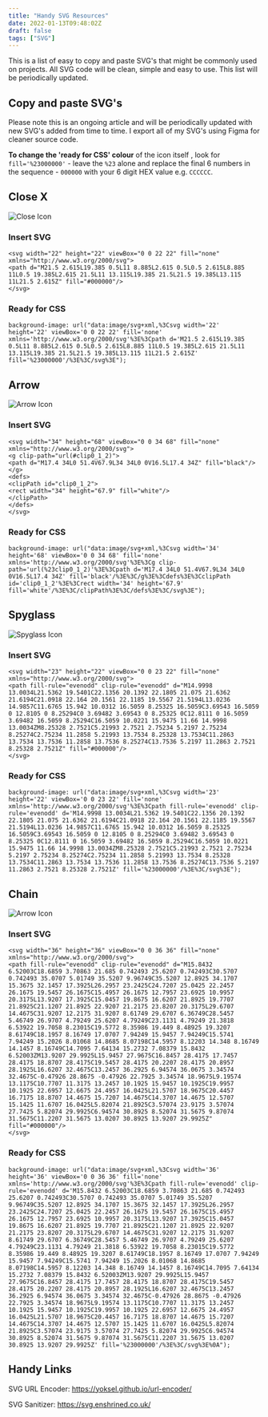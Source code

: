 ```yaml
---
title: "Handy SVG Resources"
date: 2022-01-13T09:48:02Z
draft: false
tags: ["SVG"]
---
```


This is a list of easy to copy and paste SVG's that might be commonly used on projects. All SVG code will be clean, simple and easy to use. This list will be periodically updated.

<!--more-->

## Copy and paste SVG's

Please note this is an ongoing article and will be periodically updated with new SVG's added from time to time. I export all of my SVG's using Figma for cleaner source code.

**To change the 'ready for CSS' colour** of the icon itself , look for `fill='%23000000'` - leave the `%23` alone and replace the final 6 numbers in the sequence - `000000` with your 6 digit HEX value e.g. `CCCCCC`.

<!-- ### Notice Icon 
![Notice Icon](/portfolio/img/svg/notice-icon.svg)

Insert SVG 

```
<svg xmlns="http://www.w3.org/2000/svg" viewBox="0 0 24 24" id="notifications--information" fill="#004593" width="24px" height="24px"><path d="M15.086 18.175H8.913v-1.508h1.508v-4.665H8.913v-1.507h4.665v6.172h1.576v1.508h-.068zM10.42 7c0-.617.548-1.166 1.165-1.166h.754c.617 0 1.165.549 1.165 1.166v.753c0 .617-.548 1.165-1.165 1.165h-.754c-.617 0-1.165-.548-1.165-1.165V7zM11.998.005A11.97 11.97 0 000 12.002 11.97 11.97 0 0011.998 24a11.97 11.97 0 0011.997-11.998c0-6.647-5.414-11.997-11.998-11.997z"></path></svg>
```

Ready for CSS
```
background-image: url("data:image/svg+xml,%3Csvg xmlns='http://www.w3.org/2000/svg' viewBox='0 0 24 24' id='notifications--information' fill='%23004593' width='24px' height='24px'%3E%3Cpath d='M15.086 18.175H8.913v-1.508h1.508v-4.665H8.913v-1.507h4.665v6.172h1.576v1.508h-.068zM10.42 7c0-.617.548-1.166 1.165-1.166h.754c.617 0 1.165.549 1.165 1.166v.753c0 .617-.548 1.165-1.165 1.165h-.754c-.617 0-1.165-.548-1.165-1.165V7zM11.998.005A11.97 11.97 0 000 12.002 11.97 11.97 0 0011.998 24a11.97 11.97 0 0011.997-11.998c0-6.647-5.414-11.997-11.998-11.997z'%3E%3C/path%3E%3C/svg%3E");
``` -->


## Close X
![Close Icon](/portfolio/img/svg/menu-icon-close.svg)

### Insert SVG
```
<svg width="22" height="22" viewBox="0 0 22 22" fill="none" xmlns="http://www.w3.org/2000/svg">
<path d="M21.5 2.615L19.385 0.5L11 8.885L2.615 0.5L0.5 2.615L8.885 11L0.5 19.385L2.615 21.5L11 13.115L19.385 21.5L21.5 19.385L13.115 11L21.5 2.615Z" fill="#000000"/>
</svg>
```

### Ready for CSS
```
background-image: url("data:image/svg+xml,%3Csvg width='22' height='22' viewBox='0 0 22 22' fill='none' xmlns='http://www.w3.org/2000/svg'%3E%3Cpath d='M21.5 2.615L19.385 0.5L11 8.885L2.615 0.5L0.5 2.615L8.885 11L0.5 19.385L2.615 21.5L11 13.115L19.385 21.5L21.5 19.385L13.115 11L21.5 2.615Z' fill='%23000000'/%3E%3C/svg%3E");
```


## Arrow
![Arrow Icon](/portfolio/img/svg/arrow-icon.svg)

### Insert SVG 

```
<svg width="34" height="68" viewBox="0 0 34 68" fill="none" xmlns="http://www.w3.org/2000/svg">
<g clip-path="url(#clip0_1_2)">
<path d="M17.4 34L0 51.4V67.9L34 34L0 0V16.5L17.4 34Z" fill="black"/>
</g>
<defs>
<clipPath id="clip0_1_2">
<rect width="34" height="67.9" fill="white"/>
</clipPath>
</defs>
</svg>
```

### Ready for CSS
```
background-image: url("data:image/svg+xml,%3Csvg width='34' height='68' viewBox='0 0 34 68' fill='none' xmlns='http://www.w3.org/2000/svg'%3E%3Cg clip-path='url(%23clip0_1_2)'%3E%3Cpath d='M17.4 34L0 51.4V67.9L34 34L0 0V16.5L17.4 34Z' fill='black'/%3E%3C/g%3E%3Cdefs%3E%3CclipPath id='clip0_1_2'%3E%3Crect width='34' height='67.9' fill='white'/%3E%3C/clipPath%3E%3C/defs%3E%3C/svg%3E");
```

## Spyglass

![Spyglass Icon](/portfolio/img/svg/spyglass.svg)

### Insert SVG
```
<svg width="23" height="22" viewBox="0 0 23 22" fill="none" xmlns="http://www.w3.org/2000/svg">
<path fill-rule="evenodd" clip-rule="evenodd" d="M14.9998 13.0034L21.5362 19.5401C22.1356 20.1392 22.1805 21.075 21.6362 21.6194C21.0918 22.164 20.1561 22.1185 19.5567 21.5194L13.0236 14.9857C11.6765 15.942 10.0312 16.5059 8.25325 16.5059C3.69543 16.5059 0 12.8105 0 8.25294C0 3.69482 3.69543 0 8.25325 0C12.8111 0 16.5059 3.69482 16.5059 8.25294C16.5059 10.0221 15.9475 11.66 14.9998 13.0034ZM8.25328 2.7521C5.21993 2.7521 2.75234 5.2197 2.75234 8.25274C2.75234 11.2858 5.21993 13.7534 8.25328 13.7534C11.2863 13.7534 13.7536 11.2858 13.7536 8.25274C13.7536 5.2197 11.2863 2.7521 8.25328 2.7521Z" fill="#000000"/>
</svg>
```

### Ready for CSS
```
background-image: url("data:image/svg+xml,%3Csvg width='23' height='22' viewBox='0 0 23 22' fill='none' xmlns='http://www.w3.org/2000/svg'%3E%3Cpath fill-rule='evenodd' clip-rule='evenodd' d='M14.9998 13.0034L21.5362 19.5401C22.1356 20.1392 22.1805 21.075 21.6362 21.6194C21.0918 22.164 20.1561 22.1185 19.5567 21.5194L13.0236 14.9857C11.6765 15.942 10.0312 16.5059 8.25325 16.5059C3.69543 16.5059 0 12.8105 0 8.25294C0 3.69482 3.69543 0 8.25325 0C12.8111 0 16.5059 3.69482 16.5059 8.25294C16.5059 10.0221 15.9475 11.66 14.9998 13.0034ZM8.25328 2.7521C5.21993 2.7521 2.75234 5.2197 2.75234 8.25274C2.75234 11.2858 5.21993 13.7534 8.25328 13.7534C11.2863 13.7534 13.7536 11.2858 13.7536 8.25274C13.7536 5.2197 11.2863 2.7521 8.25328 2.7521Z' fill='%23000000'/%3E%3C/svg%3E");
```

## Chain

![Arrow Icon](/portfolio/img/svg/chain-icon.svg)

### Insert SVG
```
<svg width="36" height="36" viewBox="0 0 36 36" fill="none" xmlns="http://www.w3.org/2000/svg">
<path fill-rule="evenodd" clip-rule="evenodd" d="M15.8432 6.52003C18.6859 3.70863 21.685 0.742493 25.6207 0.742493C30.5707 0.742493 35.0707 5.01749 35.5207 9.96749C35.5207 12.8925 34.1707 15.3675 32.1457 17.3925L26.2957 23.2425C24.7207 25.0425 22.2457 26.1675 19.5457 26.1675C15.4957 26.1675 12.7957 23.6925 10.9957 20.3175L13.9207 17.3925C15.0457 19.8675 16.6207 21.8925 19.7707 21.8925C21.1207 21.8925 22.9207 21.2175 23.8207 20.3175L29.6707 14.4675C31.9207 12.2175 31.9207 8.61749 29.6707 6.36749C28.5457 5.46749 26.9707 4.79249 25.6207 4.79249C23.1131 4.79249 21.3818 6.53922 19.7058 8.23015C19.5772 8.35986 19.449 8.48925 19.3207 8.61749C18.1957 8.16749 17.0707 7.94249 15.9457 7.94249C15.5741 7.94249 15.2026 8.01068 14.8685 8.07198C14.5957 8.12203 14.348 8.16749 14.1457 8.16749C14.7095 7.64134 15.2732 7.08379 15.8432 6.52003ZM13.9207 29.9925L15.9457 27.9675C16.8457 28.4175 17.7457 28.4175 18.8707 28.4175C19.5457 28.4175 20.2207 28.4175 20.8957 28.1925L16.6207 32.4675C13.2457 36.2925 6.94574 36.0675 3.34574 32.4675C-0.47926 28.8675 -0.47926 22.7925 3.34574 18.9675L9.19574 13.1175C10.7707 11.3175 13.2457 10.1925 15.9457 10.1925C19.9957 10.1925 22.6957 12.6675 24.4957 16.0425L21.5707 18.9675C20.4457 16.7175 18.8707 14.4675 15.7207 14.4675C14.3707 14.4675 12.5707 15.1425 11.6707 16.0425L5.82074 21.8925C3.57074 23.9175 3.57074 27.7425 5.82074 29.9925C6.94574 30.8925 8.52074 31.5675 9.87074 31.5675C11.2207 31.5675 13.0207 30.8925 13.9207 29.9925Z" fill="#000000"/>
</svg>
```

### Ready for CSS
```
background-image: url("data:image/svg+xml,%3Csvg width='36' height='36' viewBox='0 0 36 36' fill='none' xmlns='http://www.w3.org/2000/svg'%3E%3Cpath fill-rule='evenodd' clip-rule='evenodd' d='M15.8432 6.52003C18.6859 3.70863 21.685 0.742493 25.6207 0.742493C30.5707 0.742493 35.0707 5.01749 35.5207 9.96749C35.5207 12.8925 34.1707 15.3675 32.1457 17.3925L26.2957 23.2425C24.7207 25.0425 22.2457 26.1675 19.5457 26.1675C15.4957 26.1675 12.7957 23.6925 10.9957 20.3175L13.9207 17.3925C15.0457 19.8675 16.6207 21.8925 19.7707 21.8925C21.1207 21.8925 22.9207 21.2175 23.8207 20.3175L29.6707 14.4675C31.9207 12.2175 31.9207 8.61749 29.6707 6.36749C28.5457 5.46749 26.9707 4.79249 25.6207 4.79249C23.1131 4.79249 21.3818 6.53922 19.7058 8.23015C19.5772 8.35986 19.449 8.48925 19.3207 8.61749C18.1957 8.16749 17.0707 7.94249 15.9457 7.94249C15.5741 7.94249 15.2026 8.01068 14.8685 8.07198C14.5957 8.12203 14.348 8.16749 14.1457 8.16749C14.7095 7.64134 15.2732 7.08379 15.8432 6.52003ZM13.9207 29.9925L15.9457 27.9675C16.8457 28.4175 17.7457 28.4175 18.8707 28.4175C19.5457 28.4175 20.2207 28.4175 20.8957 28.1925L16.6207 32.4675C13.2457 36.2925 6.94574 36.0675 3.34574 32.4675C-0.47926 28.8675 -0.47926 22.7925 3.34574 18.9675L9.19574 13.1175C10.7707 11.3175 13.2457 10.1925 15.9457 10.1925C19.9957 10.1925 22.6957 12.6675 24.4957 16.0425L21.5707 18.9675C20.4457 16.7175 18.8707 14.4675 15.7207 14.4675C14.3707 14.4675 12.5707 15.1425 11.6707 16.0425L5.82074 21.8925C3.57074 23.9175 3.57074 27.7425 5.82074 29.9925C6.94574 30.8925 8.52074 31.5675 9.87074 31.5675C11.2207 31.5675 13.0207 30.8925 13.9207 29.9925Z' fill='%23000000'/%3E%3C/svg%3E%0A");
```

## Handy Links

SVG URL Encoder: https://yoksel.github.io/url-encoder/

SVG Sanitizer: https://svg.enshrined.co.uk/